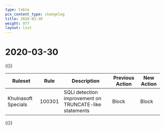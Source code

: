 ```yaml
---
type: table
pcx_content_type: changelog
title: 2020-03-30
weight: 977
layout: list
---
```


# 2020-03-30

{{<table-wrap>}}
<table style="width: 100%">
  <thead>
    <tr>
      <th>Ruleset</th>
      <th>Rule</th>
      <th>Description</th>
      <th>Previous Action</th>
      <th>New Action</th>
    </tr>
  </thead>
  <tbody>
    <tr>
      <td>Khulnasoft Specials</td>
      <td>100301</td>
      <td>SQLi detection improvement on TRUNCATE-like statements</td>
      <td>Block</td>
      <td>Block</td>
    </tr>
  </tbody>
</table>
{{</table-wrap>}}
